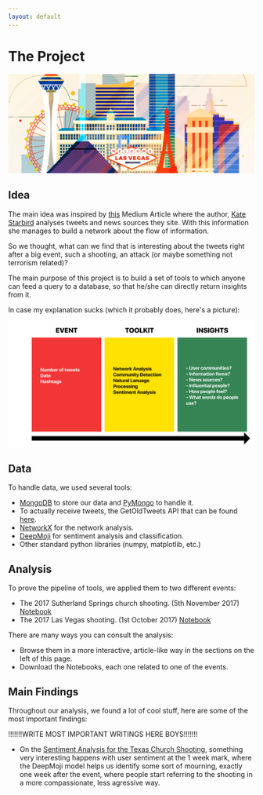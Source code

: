 ```yaml
---
layout: default
---
```


# The Project

![cover](images/cover.png)

## Idea

The main idea was inspired by [this](https://medium.com/hci-design-at-uw/information-wars-a-window-into-the-alternative-media-ecosystem-a1347f32fd8f) Medium Article where the author, [Kate Starbird](https://medium.com/@katestarbird) analyses tweets and news sources they site. With this information she manages to build a network about the flow of information. 

So we thought, what can we find that is interesting about the tweets right after a big event, such a shooting, an attack (or maybe something not terrorism related)? 

The main purpose of this project is to build a set of tools to which anyone can feed a query to a database, so that he/she can directly return insights from it. 

In case my explanation sucks (which it probably does, here's a picture):

![process](images/process.png)

## Data

To handle data, we used several tools:

- [MongoDB](https://www.mongodb.com)  to store our data and [PyMongo](https://pypi.python.org/pypi/pymongo/) to handle it. 
- To actually receive tweets, the GetOldTweets API that can be found [here](https://github.com/Jefferson-Henrique/GetOldTweets-python).
- [NetworkX](https://networkx.github.io) for the network analysis. 
- [DeepMoji](https://github.com/bfelbo/deepmoji) for sentiment analysis and classification. 
- Other standard python libraries (numpy, matplotlib, etc.)

## Analysis

To prove the pipeline of tools, we applied them to two different events:

- The 2017 Sutherland Springs church shooting. (5th November 2017) [Notebook]()
- The 2017 Las Vegas shooting. (1st October 2017) [Notebook]()

There are many ways you can consult the analysis: 

- Browse them in a more interactive, article-like way in the sections on the left of this page. 
- Download the Notebooks, each one related to one of the events. 

## Main Findings

Throughout our analysis, we found a lot of cool stuff, here are some of the most important findings: 

!!!!!!!WRITE MOST IMPORTANT WRITINGS HERE BOYS!!!!!!!

- On the [Sentiment Analysis for the Texas Church Shooting](https://duarteocarmo.github.io/Project_Page_SG/sentiment-page), something very interesting happens with user sentiment at the 1 week mark, where the DeepMoji model helps us identify some sort of mourning, exactly one week after the event, where people start referring to the shooting in a more compassionate, less agressive  way. 









